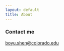 ```yaml
---
layout: default
title: About
---
```


<style type="text/css">
body {overflow-y: scroll;}
</style>

### Contact me

[boyu.shen@colorado.edu](mailto:boyu.shen@colorado.edu)
